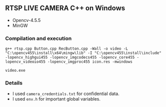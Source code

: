 ## RTSP LIVE CAMERA C++ on Windows

* Opencv-4.5.5
* MinGW

### Compilation and execution

`g++ rtsp.cpp Button.cpp RecButton.cpp -Wall -o video -L "C:\opencv455\install\x64\mingw\lib" -I "C:\opencv455\install\include" -lopencv_highgui455 -lopencv_imgcodecs455 -lopencv_core455 -lopencv_videoio455 -lopencv_imgproc455 icon.res -mwindows`

`video.exe`

### Details

* I used `camera_credentials.txt` for confidential data.
* I used `env.h` for important global variables.